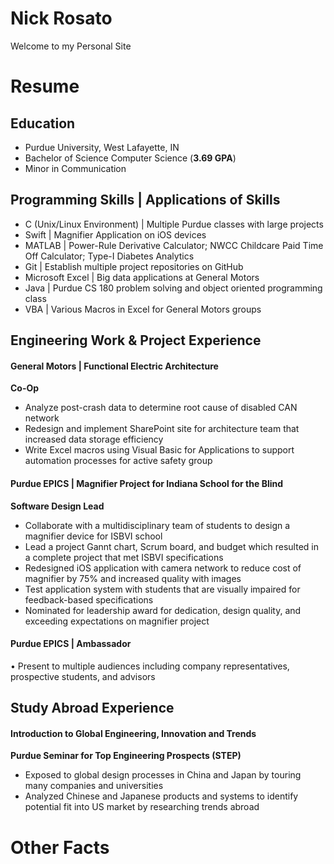 #  Nick Rosato
Welcome to my Personal Site

# Resume
## Education                           												
- Purdue University, West Lafayette, IN		    		                                         	                       
- Bachelor of Science Computer Science (__3.69 GPA__)					                                                  
- Minor in Communication

## Programming Skills | Applications of Skills										
- C (Unix/Linux Environment) | Multiple Purdue classes with large projects
- Swift | Magnifier Application on iOS devices
- MATLAB | Power-Rule Derivative Calculator; NWCC Childcare Paid Time Off Calculator; Type-I Diabetes Analytics
- Git | Establish multiple project repositories on GitHub
- Microsoft Excel | Big data applications at General Motors
- Java | Purdue CS 180 problem solving and object oriented programming class
- VBA | Various Macros in Excel for General Motors groups
## Engineering Work & Project Experience      										
#### General Motors | Functional Electric Architecture        		   			     
__Co-Op__
- Analyze post-crash data to determine root cause of disabled CAN network
- Redesign and implement SharePoint site for architecture team that increased data storage efficiency
- Write Excel macros using Visual Basic for Applications to support automation processes for active safety group
#### Purdue EPICS | Magnifier Project for Indiana School for the Blind                                        
__Software Design Lead__
- Collaborate with a multidisciplinary team of students to design a magnifier device for ISBVI school
- Lead a project Gannt chart, Scrum board, and budget which resulted in a complete project that met ISBVI specifications
- Redesigned iOS application with camera network to reduce cost of magnifier by 75% and increased quality with images
- Test application system with students that are visually impaired for feedback-based specifications
- Nominated for leadership award for dedication, design quality, and exceeding expectations on magnifier project
#### Purdue EPICS | Ambassador
•	Present to multiple audiences including company representatives, prospective students, and advisors
## Study Abroad Experience												
#### Introduction to Global Engineering, Innovation and Trends	
__Purdue Seminar for Top Engineering Prospects (STEP)__
- Exposed to global design processes in China and Japan by touring many companies and universities
- Analyzed Chinese and Japanese products and systems to identify potential fit into US market by researching trends abroad

# Other Facts
